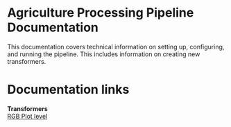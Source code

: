 # Agriculture Processing Pipeline Documentation
This documentation covers technical information on setting up, configuring, and running the pipeline.
This includes information on creating new transformers.

# Documentation links
<!-- Please provide links to the documents listed below -->
**Transformers** \
[RGB Plot level]()